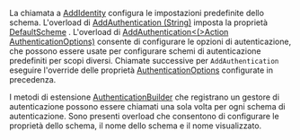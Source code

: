 La chiamata a [AddIdentity](/dotnet/api/microsoft.extensions.dependencyinjection.identityservicecollectionextensions.addidentity) configura le impostazioni predefinite dello schema. L'overload di [AddAuthentication (String)](/dotnet/api/microsoft.extensions.dependencyinjection.authenticationservicecollectionextensions.addauthentication#Microsoft_Extensions_DependencyInjection_AuthenticationServiceCollectionExtensions_AddAuthentication_Microsoft_Extensions_DependencyInjection_IServiceCollection_System_String_) imposta la proprietà [DefaultScheme](/dotnet/api/microsoft.aspnetcore.authentication.authenticationoptions.defaultscheme) . L'overload di [AddAuthentication&lt;(&gt;Action AuthenticationOptions)](/dotnet/api/microsoft.extensions.dependencyinjection.authenticationservicecollectionextensions.addauthentication#Microsoft_Extensions_DependencyInjection_AuthenticationServiceCollectionExtensions_AddAuthentication_Microsoft_Extensions_DependencyInjection_IServiceCollection_System_Action_Microsoft_AspNetCore_Authentication_AuthenticationOptions__) consente di configurare le opzioni di autenticazione, che possono essere usate per configurare schemi di autenticazione predefiniti per scopi diversi. Chiamate successive per `AddAuthentication` eseguire l'override delle proprietà [AuthenticationOptions](/dotnet/api/microsoft.aspnetcore.builder.authenticationoptions) configurate in precedenza.

I metodi di estensione [AuthenticationBuilder](/dotnet/api/microsoft.aspnetcore.authentication.authenticationbuilder) che registrano un gestore di autenticazione possono essere chiamati una sola volta per ogni schema di autenticazione. Sono presenti overload che consentono di configurare le proprietà dello schema, il nome dello schema e il nome visualizzato.
